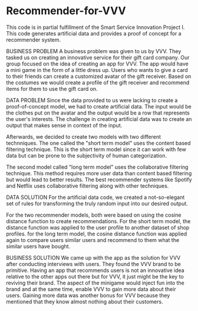 # Recommender-for-VVV
This code is in partial fulfillment of the Smart Service Innovation Project I. This code generates artificial data and provides a proof of concept for a recommender system.

BUSINESS PROBLEM
A business problem was given to us by VVV. They tasked us on creating an innovative service for their gift card company. Our group focused on the idea of creating an app for VVV. The app would have a mini game in the form of a little dress up. Users who wants to give a card to their friends can create a customized avatar of the gift receiver. Based on the costumes we would create a profile of the gift receiver and recommend items for them to use the gift card on. 

DATA PROBLEM 
Since the data provided to us were lacking to create a proof-of-concept model, we had to create artificial data. The input would be the clothes put on the avatar and the output would be a row that represents the user's interests. The challenge in creating artificial data was to create an output that makes sense in context of the input. 

Afterwards, we decided to create two models with two different technniques. The one called the "short term model" uses the content based filtering technique. This is the short term model since it can work with few data but can be prone to the subjectivity of human categorization. 

The second model called "long term model" uses the collaborative filtering technique. This method requires more user data than content based filtering but would lead to better results. The best recommender systems like Spotify and Netflix uses collaborative filtering along with other techniques.

DATA SOLUTION
For the artificial data code, we created a not-so-elegant set of rules for transforming the truly random input into our desired output. 

For the two recommender models, both were based on using the cosine distance function to create recommendations. For the short term model, the distance function was applied to the user profile to another dataset of shop profiles. for the long term model, the cosine distance function was applied again to compare users similar users and recommend to them what the similar users have bought. 

BUSINESS SOLUTION
We came up with the app as the solution for VVV after conducting interviews with users. They found the VVV brand to be primitive. Having an app that recommends users is not an innovative idea relative to the other apps out there but for VVV, it just might be the key to reviving their brand. The aspect of the minigame would inject fun into the brand and at the same time, enable VVV to gain more data about their users. Gaining more data was another bonus for VVV because they mentioned that they know almost nothing about their customers. 
